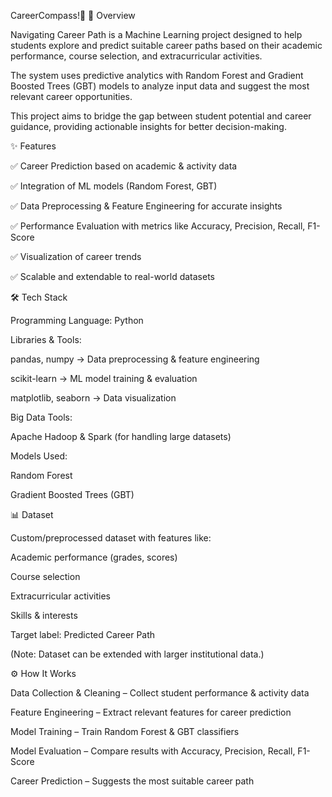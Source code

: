 CareerCompass!🧭
📌 Overview

Navigating Career Path is a Machine Learning project designed to help students explore and predict suitable career paths based on their academic performance, course selection, and extracurricular activities.

The system uses predictive analytics with Random Forest and Gradient Boosted Trees (GBT) models to analyze input data and suggest the most relevant career opportunities.

This project aims to bridge the gap between student potential and career guidance, providing actionable insights for better decision-making.

✨ Features

✅ Career Prediction based on academic & activity data

✅ Integration of ML models (Random Forest, GBT)

✅ Data Preprocessing & Feature Engineering for accurate insights

✅ Performance Evaluation with metrics like Accuracy, Precision, Recall, F1-Score

✅ Visualization of career trends

✅ Scalable and extendable to real-world datasets


🛠️ Tech Stack

Programming Language: Python

Libraries & Tools:

pandas, numpy → Data preprocessing & feature engineering

scikit-learn → ML model training & evaluation

matplotlib, seaborn → Data visualization

Big Data Tools:

Apache Hadoop & Spark (for handling large datasets)

Models Used:

Random Forest

Gradient Boosted Trees (GBT)


📊 Dataset

Custom/preprocessed dataset with features like:

Academic performance (grades, scores)

Course selection

Extracurricular activities

Skills & interests

Target label: Predicted Career Path

(Note: Dataset can be extended with larger institutional data.)

⚙️ How It Works

Data Collection & Cleaning – Collect student performance & activity data

Feature Engineering – Extract relevant features for career prediction

Model Training – Train Random Forest & GBT classifiers

Model Evaluation – Compare results with Accuracy, Precision, Recall, F1-Score

Career Prediction – Suggests the most suitable career path

